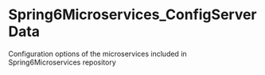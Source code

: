 # Spring6Microservices_ConfigServerData
Configuration options of the microservices included in Spring6Microservices repository
